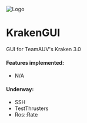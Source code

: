 ![Logo](https://pbs.twimg.com/profile_images/440960012878217216/kGxAtSzp.jpeg)

# KrakenGUI
GUI for TeamAUV's Kraken 3.0

#### Features implemented:
+ N/A

#### Underway:
+ SSH
+ TestThrusters
+ Ros::Rate
